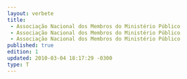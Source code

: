 ```yaml
---
layout: verbete
title:
 - Associação Nacional dos Membros do Ministério Público
 - Associação Nacional dos Membros do Ministério Público
 - Associação Nacional dos Membros do Ministério Público
published: true
edition: 1  
updated: 2010-03-04 18:17:29 -0300
type: T
---
```


